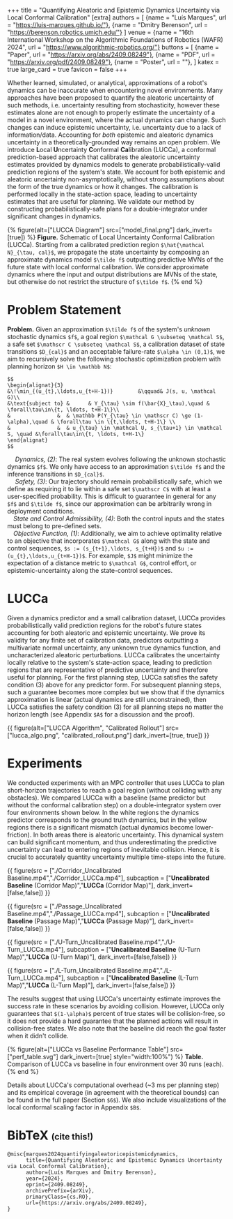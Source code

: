 +++
title = "Quantifying Aleatoric and Epistemic Dynamics Uncertainty via Local Conformal Calibration"
[extra]
authors = [
    {name = "Luís Marques", url = "https://luis-marques.github.io/"},
    {name = "Dmitry Berenson", url = "https://berenson.robotics.umich.edu/"}
]
venue = {name = "16th International Workshop on the Algorithmic Foundations of Robotics (WAFR) 2024", url = "https://www.algorithmic-robotics.org/"}
buttons = [
    {name = "Paper", url = "https://arxiv.org/abs/2409.08249"},
    {name = "PDF", url = "https://arxiv.org/pdf/2409.08249"},
    {name = "Poster", url = ""},
]
katex = true
large_card = true
favicon = false
+++

Whether learned, simulated, or analytical, approximations of a robot's dynamics can be inaccurate when encountering novel environments. Many approaches have been proposed to quantify the aleatoric uncertainty of such methods, i.e. uncertainty resulting from stochasticity, however these estimates alone are not enough to properly estimate the uncertainty of a model in a novel environment, where the actual dynamics can change. Such changes can induce epistemic uncertainty, i.e. uncertainty due to a lack of information/data. Accounting for *both* epistemic and aleatoric dynamics uncertainty in a theoretically-grounded way remains an open problem. We introduce **L**ocal **U**ncertainty **C**onformal **Ca**libration (LUCCa), a conformal prediction-based approach that calibrates the aleatoric uncertainty estimates provided by dynamics models to generate probabilistically-valid prediction regions of the system's state. We account for both epistemic and aleatoric uncertainty non-asymptotically, without strong assumptions about the form of the true dynamics or how it changes. The calibration is performed locally in the state-action space, leading to uncertainty estimates that are useful for planning. We validate our method by constructing probabilistically-safe plans for a double-integrator under significant changes in dynamics.

{% figure(alt=["LUCCA Diagram"] src=["model_final.png"] dark_invert=[true]) %}
**Figure.** Schematic of Local Uncertainty Conformal Calibration (LUCCa). Starting from a calibrated prediction region `$\hat{\mathcal N}_{\tau, cal}$`, we propagate the state uncertainty by composing an approximate dynamics model `$\tilde f$` outputting predictive MVNs of the future state with local conformal calibration. We consider approximate dynamics where the input and output distributions are MVNs of the state, but otherwise do not restrict the structure of `$\tilde f$`.
{% end %}


# Problem Statement

**Problem.** Given an approximation `$\tilde f$` of the system's *unknown* stochastic dynamics `$f$`, a goal region `$\mathcal G \subseteq \mathcal S$`, a safe set `$\mathscr C \subseteq \mathcal S$`, a calibration dataset of state transitions `$D_{cal}$` and an acceptable failure-rate `$\alpha \in (0,1)$`, we aim to recursively solve the following stochastic optimization problem with planning horizon `$H \in \mathbb N$`:
```
$$
\begin{alignat}{3}
&\!\min_{(u_{t},\ldots,u_{t+H-1})}        &\qquad& J(s, u, \mathcal G)\\
&\text{subject to} &      & Y_{\tau} \sim f(\bar{X}_\tau),\quad & \forall\tau\in\{t, \ldots, t+H-1\}\\
&               &  & \mathbb P(Y_{\tau} \in \mathscr C) \ge (1-\alpha),\quad & \forall\tau \in \{t,\ldots, t+H-1\} \\
&               &  & u_{\tau} \in \mathcal U, s_{\tau+1} \in \mathcal S, \quad &\forall\tau\in\{t, \ldots, t+H-1\}
\end{alignat}
$$
```
&emsp; *Dynamics, (2)*: The real system evolves following the unknown stochastic dynamics `$f$`. We only have access to an approximation `$\tilde f$` and the inference transitions in `$D_{cal}$`.<br>
&emsp; *Safety, (3)*: Our trajectory should remain probabilistically safe, which we define as requiring it to lie within a safe set `$\mathscr C$` with at least a user-specified probability. This is difficult to guarantee in general for any `$f$` and `$\tilde f$`, since our approximation can be arbitrarily wrong in deployment conditions. <br>
&emsp;*State and Control Admissibility, (4)*: Both the control inputs and the states must belong to pre-defined sets. <br>
&emsp;*Objective Function, (1)*: Additionally, we aim to achieve optimality relative to an objective that incorporates `$\mathcal G$` along with the state and control sequences, `$s := (s_{t+1},\ldots, s_{t+H})$` and `$u := (u_{t},\ldots,u_{t+H-1})$`. For example, `$J$` might minimize the expectation of a distance metric to `$\mathcal G$`, control effort, or epistemic-uncertainty along the state-control sequences.

# LUCCa

Given a dynamics predictor and a small calibration dataset, LUCCa provides probabilistically valid prediction regions for the robot's future states accounting for both aleatoric and epistemic uncertainty. We prove its validity for any finite set of calibration data, predictors outputting a multivariate normal uncertainty, any unknown true dynamics function, and uncharacterized aleatoric perturbations. LUCCa calibrates the uncertainty locally relative to the system's state-action space, leading to prediction regions that are representative of predictive uncertainty and therefore useful for planning. For the first planning step, LUCCa satisfies the safety condition (3) above for any predictor form. For subsequent planning steps, such a guarantee becomes more complex but we show that if the dynamics approximation is linear (actual dynamics are still unconstrained), then LUCCa satisfies the safety condition (3) for all planning steps no matter the horizon length (see Appendix `$A$` for a discussion and the proof).

{{ figure(alt=["LUCCA Algorithm", "Calibrated Rollout"] src=["lucca_algo.png", "calibrated_rollout.png"] dark_invert=[true, true]) }}

# Experiments

We conducted experiments with an MPC controller that uses LUCCa to plan short-horizon trajectories to reach a goal region (without colliding with any obstacles). We compared LUCCa with a baseline (same predictor but without the conformal calibration step) on a double-integrator system over four environments shown below. In the white regions the dynamics predictor corresponds to the ground truth dynamics, but in the yellow regions there is a significant mismatch (actual dynamics become lower-friction). In both areas there is aleatoric uncertainty. This dynamical system can build significant momentum, and thus underestimating the predictive uncertainty can lead to entering regions of inevitable collision. Hence, it is crucial to accurately quantity uncertainty multiple time-steps into the future. 

{{ figure(src = ["./Corridor_Uncalibrated Baseline.mp4","./Corridor_LUCCa.mp4"], subcaption = ["**Uncalibrated Baseline** (Corridor Map)","**LUCCa** (Corridor Map)"], dark_invert=[false,false]) }}


{{ figure(src = ["./Passage_Uncalibrated Baseline.mp4","./Passage_LUCCa.mp4"], subcaption = ["**Uncalibrated Baseline** (Passage Map)","**LUCCa** (Passage Map)"], dark_invert=[false,false]) }}

{{ figure(src = ["./U-Turn_Uncalibrated Baseline.mp4","./U-Turn_LUCCa.mp4"], subcaption = ["**Uncalibrated Baseline** (U-Turn Map)","**LUCCa** (U-Turn Map)"], dark_invert=[false,false]) }}

{{ figure(src = ["./L-Turn_Uncalibrated Baseline.mp4","./L-Turn_LUCCa.mp4"], subcaption = ["**Uncalibrated Baseline** (L-Turn Map)","**LUCCa** (L-Turn Map)"], dark_invert=[false,false]) }}

The results suggest that using LUCCa's uncertainty estimate improves the success rate in these scenarios by avoiding collision. However, LUCCa only guarantees that `$(1-\alpha)$` percent of true states will be collision-free, so it does not provide a hard guarantee that the planned actions will result in collision-free states. We also note that the baseline did reach the goal faster when it didn't collide.

{% figure(alt=["LUCCa vs Baseline Performance Table"] src=["perf_table.svg"] dark_invert=[true] style="width:100%") %}
**Table.** Comparison of LUCCa vs baseline in four environment over 30 runs (each).
{% end %}


Details about LUCCa's computational overhead (~3 ms per planning step) and its empirical coverage (in agreement with the theoretical bounds) can be found in the full paper (Section `$6$`). We also include visualizations of the local conformal scaling factor in Appendix `$B$`.

# BibTeX <small><small>(cite this!)</small></small>

```
@misc{marques2024quantifyingaleatoricepistemicdynamics,
      title={Quantifying Aleatoric and Epistemic Dynamics Uncertainty via Local Conformal Calibration}, 
      author={Luís Marques and Dmitry Berenson},
      year={2024},
      eprint={2409.08249},
      archivePrefix={arXiv},
      primaryClass={cs.RO},
      url={https://arxiv.org/abs/2409.08249}, 
}
```